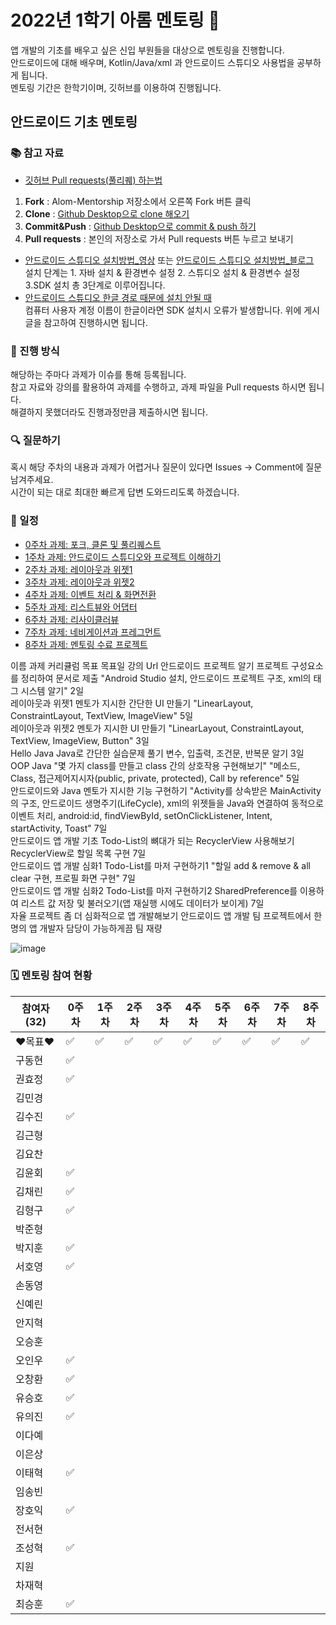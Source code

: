 # 2022년 1학기 아롬 멘토링 📗

앱 개발의 기초를 배우고 싶은 신입 부원들을 대상으로 멘토링을 진행합니다.  
안드로이드에 대해 배우며, Kotlin/Java/xml 과 안드로이드 스튜디오 사용법을 공부하게 됩니다.   
멘토링 기간은 한학기이며, 깃허브를 이용하여 진행됩니다.

## 안드로이드 기초 멘토링

### 📚 참고 자료
* [깃허브 Pull requests(풀리퀘) 하는법](https://github.com/alom-sejong/2022_1_AlomMentorship/blob/main/How%20to%20pull%20request%20in%20github.pdf)
1. **Fork** : Alom-Mentorship 저장소에서 오른쪽 Fork 버튼 클릭  
2. **Clone** : [Github Desktop으로 clone 해오기](https://hello-bryan.tistory.com/201)  
3. **Commit&Push** : [Github Desktop으로 commit & push 하기](https://post.naver.com/viewer/postView.nhn?volumeNo=24624153&memberNo=42458017)
4. **Pull requests** : 본인의 저장소로 가서 Pull requests 버튼 누르고 보내기
* [안드로이드 스튜디오 설치방법_영상](https://youtu.be/UNKlX9J6m-A) 또는 [안드로이드 스튜디오 설치방법_블로그](https://webnautes.tistory.com/1126)  
설치 단계는 1. 자바 설치 & 환경변수 설정 2. 스튜디오 설치 & 환경변수 설정 3.SDK 설치 총 3단계로 이루어집니다.  
* [안드로이드 스튜디오 한글 경로 때문에 설치 안될 때](https://sohees.com/7126/)  
컴퓨터 사용자 계정 이름이 한글이라면 SDK 설치시 오류가 발생합니다. 위에 게시글을 참고하여 진행하시면 됩니다.  

### 📝 진행 방식
해당하는 주마다 과제가 이슈를 통해 등록됩니다.  
참고 자료와 강의를 활용하여 과제를 수행하고, 과제 파일을 Pull requests 하시면 됩니다.  
해결하지 못했더라도 진행과정만큼 제출하시면 됩니다.
### 🔍 질문하기
혹시 해당 주차의 내용과 과제가 어렵거나 질문이 있다면 Issues -> Comment에 질문 남겨주세요.  
시간이 되는 대로 최대한 빠르게 답변 도와드리도록 하겠습니다.  
### 📌 일정

* [0주차 과제: 포크, 클론 및 풀리퀘스트](https://github.com/alom-sejong/2022_1_AlomMentorship/blob/main/How%20to%20pull%20request%20in%20github.pdf)
* [1주차 과제: 안드로이드 스튜디오와 프로젝트 이해하기](https://github.com/alom-sejong/Alom-Mentorship/blob/main/1%EC%A3%BC%EC%B0%A8_%EC%95%88%EB%93%9C%EB%A1%9C%EC%9D%B4%EB%93%9C%20%ED%94%84%EB%A1%9C%EC%A0%9D%ED%8A%B8%20%EC%95%8C%EA%B8%B0.pdf)
* [2주차 과제: 레이아웃과 위젯1](https://github.com/alom-sejong/Alom-Mentorship/blob/main/2%EC%A3%BC%EC%B0%A8/default.MD)
* [3주차 과제: 레이아웃과 위젯2](https://github.com/alom-sejong/Alom-Mentorship/blob/main/3%EC%A3%BC%EC%B0%A8/default.MD)
* [4주차 과제: 이벤트 처리 & 화면전환](https://github.com/alom-sejong/Alom-Mentorship/)
* [5주차 과제: 리스트뷰와 어댑터](https://github.com/alom-sejong/Alom-Mentorship)
* [6주차 과제: 리사이클러뷰](https://github.com/alom-sejong/Alom-Mentorship)
* [7주차 과제: 네비게이션과 프레그먼트](https://github.com/alom-sejong/Alom-Mentorship)
* [8주차 과제: 멘토링 수료 프로젝트](https://github.com/alom-sejong/Alom-Mentorship)

이름	과제	커리큘럼 목표	목표일	강의 Url
안드로이드 프로젝트 알기	프로젝트 구성요소를 정리하여 문서로 제출	"Android Studio 설치,
안드로이드 프로젝트 구조,
xml의 태그 시스템 알기"	2일	
레이아웃과 위젯1	멘토가 지시한 간단한 UI 만들기	"LinearLayout, ConstraintLayout,
TextView, ImageView"	5일	
레이아웃과 위젯2	멘토가 지시한 UI 만들기	"LinearLayout,
ConstraintLayout,
TextView, ImageView,
Button"	3일	
Hello Java	Java로 간단한 실습문제 풀기	변수, 입출력, 조건문, 반복문 알기	3일	
OOP Java	"몇 가지 class를 만들고
class 간의 상호작용 구현해보기"	"메소드, Class,
접근제어지시자(public, private, protected),
Call by reference"	5일	
안드로이드와 Java	멘토가 지시한 기능 구현하기	"Activity를 상속받은 MainActivity의 구조,
안드로이드 생명주기(LifeCycle),
xml의 위젯들을 Java와 연결하여 동적으로 이벤트 처리,
android:id,
findViewById,
setOnClickListener,
Intent,
startActivity,
Toast"	7일	
안드로이드 앱 개발 기초	Todo-List의 뼈대가 되는 RecyclerView 사용해보기	RecyclerView로 할일 목록 구현	7일	
안드로이드 앱 개발 심화1	Todo-List를 마저 구현하기1	"할일 add & remove & all clear 구현,
프로필 화면 구현"	7일	
안드로이드 앱 개발 심화2	Todo-List를 마저 구현하기2	SharedPreference를 이용하여 리스트 값 저장 및 불러오기(앱 재실행 시에도 데이터가 보이게)	7일	
자율 프로젝트	좀 더 심화적으로 앱 개발해보기	안드로이드 앱 개발 팀 프로젝트에서 한 명의 앱 개발자 담당이 가능하게끔	팀 재량	

![image](https://user-images.githubusercontent.com/49704047/160286037-a9d5a8aa-950b-4f37-b91d-29fd8df60fa5.png)


### 🗓 멘토링 참여 현황

| 참여자 (32) | 0주차 | 1주차 | 2주차 | 3주차 | 4주차 | 5주차 | 6주차 | 7주차 | 8주차 |
| --- | --- | --- | --- | --- | --- | --- | --- | --- | --- |
| ❤목표❤ |:white_check_mark:|:white_check_mark:|:white_check_mark:|:white_check_mark:|:white_check_mark:|:white_check_mark:|:white_check_mark:|:white_check_mark:|:white_check_mark:|
| 구동현 |:white_check_mark:|||||||||
| 권효정 |:white_check_mark:|||||||||
| 김민경 ||||||||||
| 김수진 |:white_check_mark:|||||||||
| 김근형 ||||||||||
| 김요찬 ||||||||||
| 김윤회 |:white_check_mark:|||||||||
| 김채린 |:white_check_mark:|||||||||
| 김형구 |:white_check_mark:|||||||||
| 박준형 ||||||||||
| 박지훈 |:white_check_mark:|||||||||
| 서호영 |:white_check_mark:|||||||||
| 손동영 ||||||||||
| 신예린 ||||||||||
| 안지혁 ||||||||||
| 오승훈 ||||||||||
| 오인우 |:white_check_mark:|||||||||
| 오창환 |:white_check_mark:|||||||||
| 유승호 |:white_check_mark:|||||||||
| 유의진 |:white_check_mark:|||||||||
| 이다예 ||||||||||
| 이은상 ||||||||||
| 이태혁 |:white_check_mark:|||||||||
| 임송빈 ||||||||||
| 장호익 |:white_check_mark:|||||||||
| 전서현 ||||||||||
| 조성혁 |:white_check_mark:|||||||||
| 지원 ||||||||||
| 차재혁 ||||||||||
| 최승훈 |:white_check_mark:|||||||||
